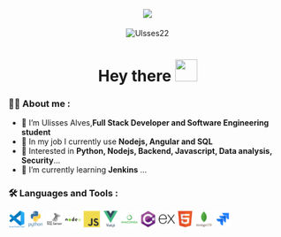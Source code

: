 
<div id="header" align="center">
    <img src="https://media.giphy.com/media/jdPMeyv9rn0hZHh8n9/giphy.gif" width="100" />
    </br>

   <img align="center" src="https://komarev.com/ghpvc/?username=Ulisses22&style=flat-square&color=blue"
        alt="Ulsses22" />

   <h1>
        Hey there
        <img src="https://media.giphy.com/media/hvRJCLFzcasrR4ia7z/giphy.gif" width="40" height="40" />
    </h1>
</div>

### :man_technologist: About me :
- 🦾 I’m Ulisses Alves,**Full Stack Developer and Software Engineering student**
- 💼 In my job I currently use **Nodejs, Angular and SQL**
- 👀 Interested in **Python, Nodejs, Backend, Javascript, Data analysis, Security**...
- 🌱 I’m currently learning **Jenkins** ...
<!--- - 📫 Contact me ulissesnetoalves+github@gmail.com ...
 - 💞️ I’m looking to collaborate on ... --->

### :hammer_and_wrench: Languages and Tools :
<div>
    <img src="https://github.com/devicons/devicon/blob/master/icons/vscode/vscode-original-wordmark.svg" width="30"
        height="30" />
    <img src="https://github.com/devicons/devicon/blob/master/icons/python/python-original-wordmark.svg" width="30"
        height="30" />
    <img src="https://github.com/devicons/devicon/blob/master/icons/microsoftsqlserver/microsoftsqlserver-plain-wordmark.svg"
        width="30" height="30" />
    <img src="https://github.com/devicons/devicon/blob/master/icons/nodejs/nodejs-original-wordmark.svg" width="30"
        height="30" />
    <img src="https://github.com/devicons/devicon/blob/master/icons/javascript/javascript-original.svg" width="30"
        height="30" />
    <img src="https://github.com/devicons/devicon/blob/master/icons/vuejs/vuejs-original-wordmark.svg" width="30"
        height="30" />
    <img src="https://github.com/devicons/devicon/blob/master/icons/anaconda/anaconda-original-wordmark.svg" width="30"
        height="30" />
    <img src="https://github.com/devicons/devicon/blob/master/icons/csharp/csharp-original.svg" width="30"
        height="30" />
    <img src="https://github.com/devicons/devicon/blob/master/icons/express/express-original.svg" width="30"
        height="30" />
    <img src="https://github.com/devicons/devicon/blob/master/icons/html5/html5-original.svg" width="30" height="30" />
    <img src="https://github.com/devicons/devicon/blob/master/icons/mongodb/mongodb-original-wordmark.svg" width="30"
        height="30" />
    <img src="https://github.com/devicons/devicon/blob/master/icons/jira/jira-original.svg" width="30" height="30" />
</div>


<!---
Ulisses22/Ulisses22 is a ✨ special ✨ repository because its `README.md` (this file) appears on your GitHub profile.
You can click the Preview link to take a look at your changes.
--->


